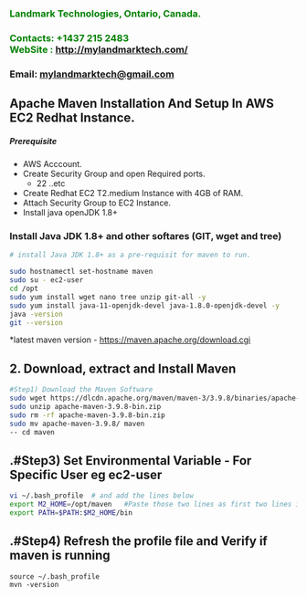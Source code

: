 ###  **<span style="color:green">Landmark Technologies, Ontario, Canada.</span>**
### **<span style="color:green">Contacts: +1437 215 2483<br> WebSite : <http://mylandmarktech.com/></span>**
### **Email: mylandmarktech@gmail.com**



## Apache Maven Installation And Setup In AWS EC2 Redhat Instance.
##### Prerequisite
+ AWS Acccount.
+ Create Security Group and open Required ports.
   + 22 ..etc
+ Create Redhat EC2 T2.medium Instance with 4GB of RAM.
+ Attach Security Group to EC2 Instance.
+ Install java openJDK 1.8+

### Install Java JDK 1.8+  and other softares (GIT, wget and tree)

``` sh
# install Java JDK 1.8+ as a pre-requisit for maven to run.

sudo hostnamectl set-hostname maven
sudo su - ec2-user
cd /opt
sudo yum install wget nano tree unzip git-all -y
sudo yum install java-11-openjdk-devel java-1.8.0-openjdk-devel -y
java -version
git --version
```
*latest maven version  -
https://maven.apache.org/download.cgi

## 2. Download, extract and Install Maven
``` sh
#Step1) Download the Maven Software
sudo wget https://dlcdn.apache.org/maven/maven-3/3.9.8/binaries/apache-maven-3.9.8-bin.zip
sudo unzip apache-maven-3.9.8-bin.zip
sudo rm -rf apache-maven-3.9.8-bin.zip
sudo mv apache-maven-3.9.8/ maven
-- cd maven
```
## .#Step3) Set Environmental Variable  - For Specific User eg ec2-user
``` sh
vi ~/.bash_profile  # and add the lines below
export M2_HOME=/opt/maven   #Paste those two lines as first two lines in ~/.bash_profile
export PATH=$PATH:$M2_HOME/bin
```
## .#Step4) Refresh the profile file and Verify if maven is running
```shi
source ~/.bash_profile
mvn -version
```

